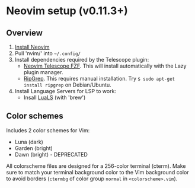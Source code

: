 # Neovim setup (v0.11.3+)


## Overview

1. [Install Neovim](https://github.com/neovim/neovim)
2. Pull 'nvim/' into `~/.config/`
3. Install dependencies required by the Telescope plugin:
    - [Neovim Telescope FZF](https://github.com/nvim-telescope/telescope-fzf-native.nvim).
      This will install automatically with the Lazy plugin manager.
    - [RipGrep](https://github.com/BurntSushi/ripgrep). This requires manual
      installation. Try `$ sudo apt-get install ripgrep` on Debian/Ubuntu.
4. Install Language Servers for LSP to work:
    - Insall [LuaLS](https://github.com/LuaLS/lua-language-server) (with 'brew')


## Color schemes

Includes 2 color schemes for Vim:
* Luna (dark)
* Garden (bright)
* Dawn (bright) - DEPRECATED

All colorscheme files are designed for a 256-color terminal (cterm). Make sure
to match your terminal background color to the Vim background color to avoid
borders (`ctermbg` of color group `normal` in `<colorscheme>.vim`).

